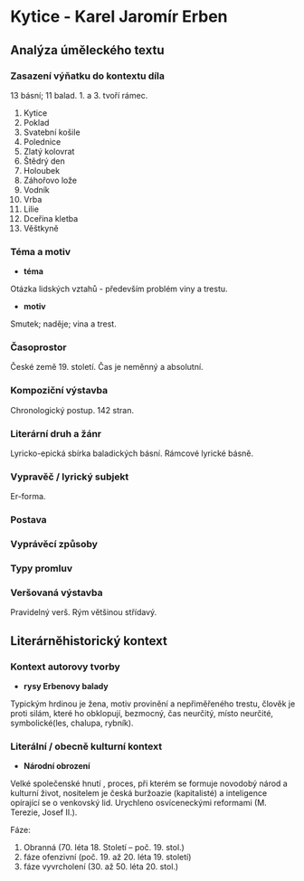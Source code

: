 # Kytice - Karel Jaromír Erben

## Analýza úměleckého textu

### Zasazení výňatku do kontextu díla

13 básní; 11 balad. 1. a 3. tvoří rámec.

1. Kytice
2. Poklad
3. Svatební košile
4. Polednice
5. Zlatý kolovrat
6. Štědrý den
7. Holoubek
8. Záhořovo lože
9. Vodník
10. Vrba
11. Lilie
12. Dceřina kletba
13. Věštkyně

### Téma a motiv

- **téma**

Otázka lidských vztahů - především problém viny a trestu.

- **motiv**

Smutek; naděje; vina a trest.

### Časoprostor

České země 19. století. Čas je neměnný a absolutní.

### Kompoziční výstavba

Chronologický postup. 142 stran.

### Literární druh a žánr

Lyricko-epická sbírka baladických básní. Rámcové lyrické básně.

### Vypravěč / lyrický subjekt

Er-forma.

### Postava

### Vyprávěcí způsoby

### Typy promluv

### Veršovaná výstavba

Pravidelný verš. Rým většinou střídavý. 

## Literárněhistorický kontext

### Kontext autorovy tvorby

- **rysy Erbenovy balady**

Typickým hrdinou je žena, motiv provinění a nepřiměřeného trestu, člověk je proti silám, které ho obklopují, bezmocný, čas neurčitý, místo neurčité, symbolické(les, chalupa, rybník).

### Literální / obecně kulturní kontext

- **Národní obrození**

Velké společenské hnutí , proces, při kterém se formuje novodobý národ a kulturní život, nositelem je česká buržoazie (kapitalisté) a inteligence opírající se o venkovský lid. Urychleno osvíceneckými reformami (M. Terezie, Josef II.).

Fáze: 

1. Obranná (70. léta 18. Století – poč. 19. stol.)
2. fáze ofenzivní (poč. 19. až 20. léta 19. století)
3. fáze vyvrcholení (30. až 50. léta 20. stol.)
